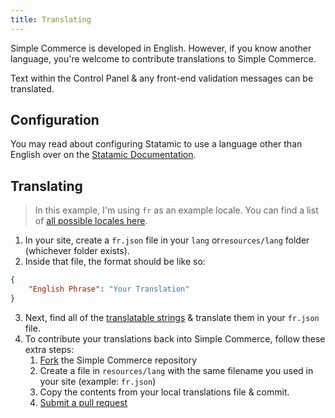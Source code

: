 ```yaml
---
title: Translating
---
```


Simple Commerce is developed in English. However, if you know another language, you're welcome to contribute translations to Simple Commerce.

Text within the Control Panel & any front-end validation messages can be translated.

## Configuration

You may read about configuring Statamic to use a language other than English over on the [Statamic Documentation](https://statamic.dev/cp-translations#configuration).

## Translating

> In this example, I'm using `fr` as an example locale. You can find a list of [all possible locales here](https://www.science.co.il/language/Codes.php).

1. In your site, create a `fr.json` file in your `lang` or`resources/lang` folder (whichever folder exists).
2. Inside that file, the format should be like so:

```json
{
    "English Phrase": "Your Translation"
}
```

3. Next, find all of the [translatable strings](https://github.com/search?q=repo%3Aduncanmcclean%2Fsimple-commerce%20__&type=code) & translate them in your `fr.json` file.
4. To contribute your translations back into Simple Commerce, follow these extra steps:
    1. [Fork](https://github.com/duncanmcclean/simple-commerce/fork) the Simple Commerce repository
    2. Create a file in `resources/lang` with the same filename you used in your site (example: `fr.json`)
    3. Copy the contents from your local translations file & commit.
    4. [Submit a pull request](https://github.com/duncanmcclean/simple-commerce/compare)
